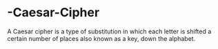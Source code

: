 # -Caesar-Cipher
A Caesar cipher is a type of substitution in which each letter is shifted a certain number of places also known as a key, down the alphabet.
